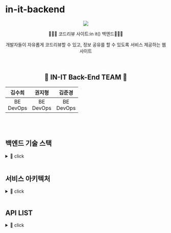 # in-it-backend
<div align="center">
<img src="https://user-images.githubusercontent.com/55631147/231536349-8e19d340-5375-483f-bf97-f92d0a389cdb.png" />

👩🏻‍💻 코드리뷰 사이트:in it() 백엔드👩🏻‍💻

개발자들이 자유롭게 코드리뷰할 수 있고, 정보 공유를 할 수 있도록 서비스 제공하는 웹사이트



<br/>

## 🧸 IN-IT Back-End TEAM 🧸

|김수희|권지형|김준경|
|:------:|:---:|:---:|
|BE<br>DevOps|BE<br>DevOps|BE<br>DevOps|

<br/>
<br/>
</div>

## 백엔드 기술 스택
<details>
<summary>🐾 click</summary>
<div markdown="1">

<img src="https://img.shields.io/badge/SpringBoot-6DB33F?style=flat-square&logo=SpringBoot&logoColor=white"/>
<img src="https://img.shields.io/badge/Java-007396?style=flat-square&logo=OpenJDK&logoColor=white"/>
<img src="https://img.shields.io/badge/Mysql-4479A1?style=flat-square&logo=Mysql&logoColor=white"/>
<img src="https://img.shields.io/badge/SpringSecurity-6DB33F?style=flat-square&logo=SpringSecurity&logoColor=white"/>
<img src="https://img.shields.io/badge/AMAZON S3-00591C?style=flat-square&logo=AmazonS3&logoColor=white"/>
<img src="https://img.shields.io/badge/AMAZON EC2-FEAE00?style=flat-square&logo=AmazonEc2&logoColor=white"/>

</div>
</details>

<br/>

## 서비스 아키텍처

<details>
<summary>🐾 click</summary>
<div markdown="1">

![image](https://user-images.githubusercontent.com/55631147/231541145-86539421-518c-4d31-ae8a-d2143617c143.png)

</div>
</details>

<br/>

## API LIST

<details>
<summary>🐾 click</summary>
<div markdown="1">

https://invented-manta-136.notion.site/LIKES-API-e6125d849b1a47dfa1fe637fa281c58e

</div>
</details>

<br/>
